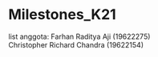 # Milestones_K21

list anggota:
Farhan Raditya Aji (19622275)</br>
Christopher Richard Chandra (19622154)
